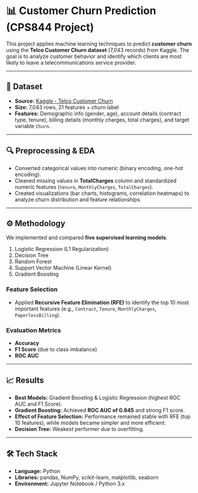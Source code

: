 # 📊 Customer Churn Prediction (CPS844 Project)

This project applies machine learning techniques to predict **customer churn** using the **Telco Customer Churn dataset** (7,043 records) from Kaggle. The goal is to analyze customer behavior and identify which clients are most likely to leave a telecommunications service provider.

---

## 📂 Dataset
- **Source:** [Kaggle - Telco Customer Churn](https://www.kaggle.com/blastchar/telco-customer-churn)  
- **Size:** 7,043 rows, 21 features + churn label  
- **Features:** Demographic info (gender, age), account details (contract type, tenure), billing details (monthly charges, total charges), and target variable `Churn`.

---

## 🔍 Preprocessing & EDA
- Converted categorical values into numeric (binary encoding, one-hot encoding).  
- Cleaned missing values in **TotalCharges** column and standardized numeric features (`tenure`, `MonthlyCharges`, `TotalCharges`).  
- Created visualizations (bar charts, histograms, correlation heatmaps) to analyze churn distribution and feature relationships.  

---

## ⚙️ Methodology
We implemented and compared **five supervised learning models**:
1. Logistic Regression (L1 Regularization)  
2. Decision Tree  
3. Random Forest  
4. Support Vector Machine (Linear Kernel)  
5. Gradient Boosting  

### Feature Selection
- Applied **Recursive Feature Elimination (RFE)** to identify the top 10 most important features (e.g., `Contract`, `Tenure`, `MonthlyCharges`, `PaperlessBilling`).

### Evaluation Metrics
- **Accuracy**  
- **F1 Score** (due to class imbalance)  
- **ROC AUC**  

---

## 📈 Results
- **Best Models:** Gradient Boosting & Logistic Regression (highest ROC AUC and F1 Score).  
- **Gradient Boosting:** Achieved **ROC AUC of 0.845** and strong F1 score.  
- **Effect of Feature Selection:** Performance remained stable with RFE (top 10 features), while models became simpler and more efficient.  
- **Decision Tree:** Weakest performer due to overfitting.  

---

## 🛠️ Tech Stack
- **Language:** Python  
- **Libraries:** pandas, NumPy, scikit-learn, matplotlib, seaborn  
- **Environment:** Jupyter Notebook / Python 3.x  
